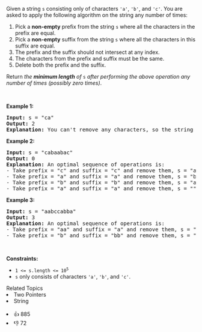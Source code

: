 <p>Given a string <code>s</code> consisting only of characters <code>'a'</code>, <code>'b'</code>, and <code>'c'</code>. You are asked to apply the following algorithm on the string any number of times:</p>

<ol> 
 <li>Pick a <strong>non-empty</strong> prefix from the string <code>s</code> where all the characters in the prefix are equal.</li> 
 <li>Pick a <strong>non-empty</strong> suffix from the string <code>s</code> where all the characters in this suffix are equal.</li> 
 <li>The prefix and the suffix should not intersect at any index.</li> 
 <li>The characters from the prefix and suffix must be the same.</li> 
 <li>Delete both the prefix and the suffix.</li> 
</ol>

<p>Return <em>the <strong>minimum length</strong> of </em><code>s</code> <em>after performing the above operation any number of times (possibly zero times)</em>.</p>

<p>&nbsp;</p> 
<p><strong class="example">Example 1:</strong></p>

<pre>
<strong>Input:</strong> s = "ca"
<strong>Output:</strong> 2
<strong>Explanation: </strong>You can't remove any characters, so the string stays as is.
</pre>

<p><strong class="example">Example 2:</strong></p>

<pre>
<strong>Input:</strong> s = "cabaabac"
<strong>Output:</strong> 0
<strong>Explanation:</strong> An optimal sequence of operations is:
- Take prefix = "c" and suffix = "c" and remove them, s = "abaaba".
- Take prefix = "a" and suffix = "a" and remove them, s = "baab".
- Take prefix = "b" and suffix = "b" and remove them, s = "aa".
- Take prefix = "a" and suffix = "a" and remove them, s = "".</pre>

<p><strong class="example">Example 3:</strong></p>

<pre>
<strong>Input:</strong> s = "aabccabba"
<strong>Output:</strong> 3
<strong>Explanation:</strong> An optimal sequence of operations is:
- Take prefix = "aa" and suffix = "a" and remove them, s = "bccabb".
- Take prefix = "b" and suffix = "bb" and remove them, s = "cca".
</pre>

<p>&nbsp;</p> 
<p><strong>Constraints:</strong></p>

<ul> 
 <li><code>1 &lt;= s.length &lt;= 10<sup>5</sup></code></li> 
 <li><code>s</code> only consists of characters <code>'a'</code>, <code>'b'</code>, and <code>'c'</code>.</li> 
</ul>

<div><div>Related Topics</div><div><li>Two Pointers</li><li>String</li></div></div><br><div><li>👍 885</li><li>👎 72</li></div>